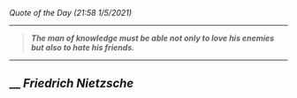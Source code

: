 _Quote of the Day (21:58 1/5/2021)_
___
>**_The man of knowledge must be able not only to love his enemies but also to hate his friends._**
___
## __ **_Friedrich Nietzsche_**